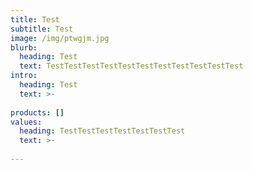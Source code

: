 ```yaml
---
title: Test
subtitle: Test
image: /img/ptwgjm.jpg
blurb:
  heading: Test
  text: TestTestTestTestTestTestTestTestTestTestTest
intro:
  heading: Test
  text: >-
    
products: []
values:
  heading: TestTestTestTestTestTestTest
  text: >-
    
---
```


